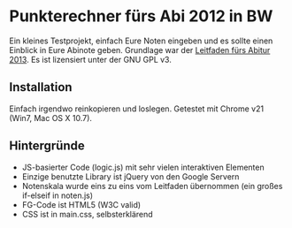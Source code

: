 Punkterechner fürs Abi 2012 in BW
=================================

Ein kleines Testprojekt, einfach Eure Noten eingeben und es sollte einen Einblick in Eure Abinote geben.
Grundlage war der [Leitfaden fürs Abitur 2013](http://www.kultusportal-bw.de/servlet/PB/show/1278168/Leitfaden_Abitur_2013_online.pdf). Es ist lizensiert unter der GNU GPL v3.

Installation
------------
Einfach irgendwo reinkopieren und loslegen. Getestet mit Chrome v21 (Win7, Mac OS X 10.7).


Hintergründe
------------
* JS-basierter Code (logic.js) mit sehr vielen interaktiven Elementen
* Einzige benutzte Library ist jQuery von den Google Servern
* Notenskala wurde eins zu eins vom Leitfaden übernommen (ein großes if-elseif in noten.js)
* FG-Code ist HTML5 (W3C valid)
* CSS ist in main.css, selbsterklärend